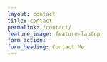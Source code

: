 ```yaml
---
layout: contact
title: contact
permalink: /contact/
feature_image: feature-laptop
form_action:
form_heading: Contact Me
---
```

